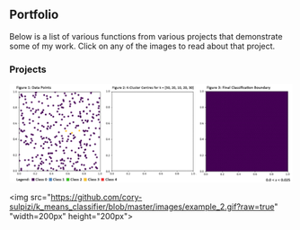 ## Portfolio

Below is a list of various functions from various projects that demonstrate some of my work. Click on any of the images to read about that project.

### Projects

[<img src="https://github.com/cory-sulpizi/k_means_classifier/blob/master/images/example_2.gif?raw=true"/>](k_means_classifier.md)

<img src="https://github.com/cory-sulpizi/k_means_classifier/blob/master/images/example_2.gif?raw=true" "width=200px" height="200px">

